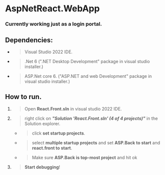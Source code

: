  # AspNetReact.WebApp

### Currently working just as a login portal.

## Dependencies:

- >Visual Studio 2022 IDE.

- >.Net 6 (".NET Desktop Development" package in visual studio installer.)

- >ASP.Net core 6. ("ASP.NET and web Development" package in visual studio installer.)


## How to run.
1. >Open **React.Front.sln** in visual studio 2022 IDE.

2. >right click on ***"Solution 'React.Front.sln' (4 of 4 projects)"*** in the Solution explorer.

    - >click **set startup projects**. 

    - >select **multiple startup projects** and set **ASP.Back to start** and **react.front to start**.

    - >Make sure **ASP.Back is top-most project** and hit ok

3. >****Start debugging****! 



